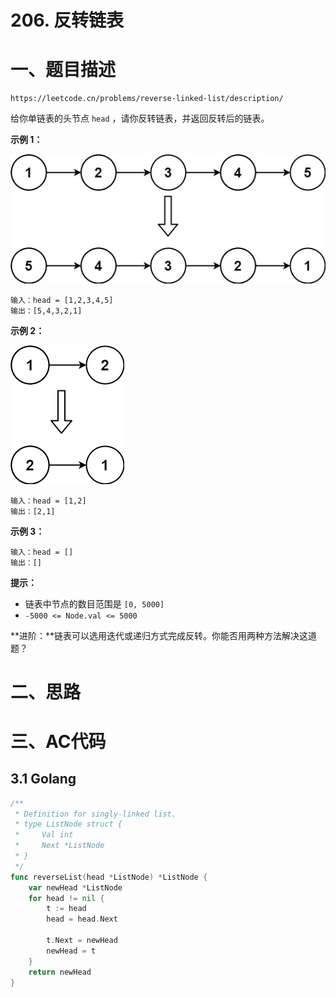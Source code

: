 # 206. 反转链表

# 一、题目描述

```
https://leetcode.cn/problems/reverse-linked-list/description/
```

给你单链表的头节点 `head` ，请你反转链表，并返回反转后的链表。

 

**示例 1：**

![img](README.assets/rev1ex1.jpg)

```
输入：head = [1,2,3,4,5]
输出：[5,4,3,2,1]
```

**示例 2：**

![img](README.assets/rev1ex2.jpg)

```
输入：head = [1,2]
输出：[2,1]
```

**示例 3：**

```
输入：head = []
输出：[]
```

 

**提示：**

- 链表中节点的数目范围是 `[0, 5000]`
- `-5000 <= Node.val <= 5000`

 

**进阶：**链表可以选用迭代或递归方式完成反转。你能否用两种方法解决这道题？

# 二、思路

# 三、AC代码

## 3.1 Golang

```go
/**
 * Definition for singly-linked list.
 * type ListNode struct {
 *     Val int
 *     Next *ListNode
 * }
 */
func reverseList(head *ListNode) *ListNode {
    var newHead *ListNode 
    for head != nil {
        t := head 
        head = head.Next 
        
        t.Next = newHead 
        newHead = t 
    }
    return newHead 
}
```




